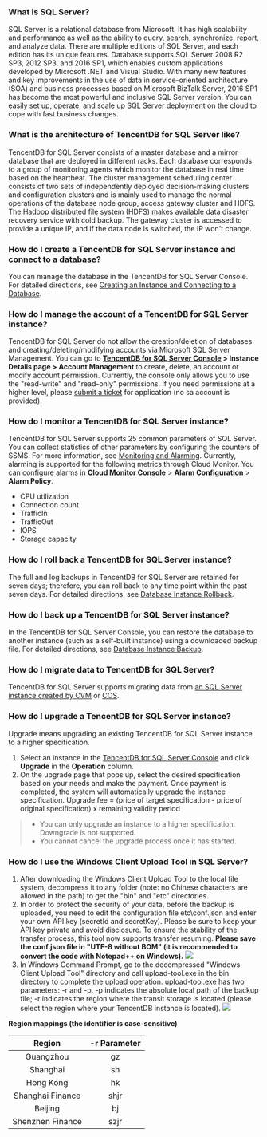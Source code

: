 ### What is SQL Server?
SQL Server is a relational database from Microsoft. It has high scalability and performance as well as the ability to query, search, synchronize, report, and analyze data. There are multiple editions of SQL Server, and each edition has its unique features.
Database supports SQL Server 2008 R2 SP3, 2012 SP3, and 2016 SP1, which enables custom applications developed by Microsoft .NET and Visual Studio. With many new features and key improvements in the use of data in service-oriented architecture (SOA) and business processes based on Microsoft BizTalk Server, 2016 SP1 has become the most powerful and inclusive SQL Server version. You can easily set up, operate, and scale up SQL Server deployment on the cloud to cope with fast business changes.

### What is the architecture of TencentDB for SQL Server like?
TencentDB for SQL Server consists of a master database and a mirror database that are deployed in different racks. Each database corresponds to a group of monitoring agents which monitor the database in real time based on the heartbeat. The cluster management scheduling center consists of two sets of independently deployed decision-making clusters and configuration clusters and is mainly used to manage the normal operations of the database node group, access gateway cluster and HDFS. The Hadoop distributed file system (HDFS) makes available data disaster recovery service with cold backup. The gateway cluster is accessed to provide a unique IP, and if the data node is switched, the IP won't change.

### How do I create a TencentDB for SQL Server instance and connect to a database?
You can manage the database in the TencentDB for SQL Server Console.
For detailed directions, see [Creating an Instance and Connecting to a Database](https://intl.cloud.tencent.com/document/product/238/7516).

### How do I manage the account of a TencentDB for SQL Server instance?
TencentDB for SQL Server do not allow the creation/deletion of databases and creating/deleting/modifying accounts via Microsoft SQL Server Management. You can go to **[TencentDB for SQL Server Console](https://console.cloud.tencent.com/sqlserver) > Instance Details page > Account Management** to create, delete, an account or modify account permission.
Currently, the console only allows you to use the "read-write" and "read-only" permissions. If you need permissions at a higher level, please [submit a ticket](https://console.cloud.tencent.com/workorder/category) for application (no sa account is provided).

### How do I monitor a TencentDB for SQL Server instance?
TencentDB for SQL Server supports 25 common parameters of SQL Server. You can collect statistics of other parameters by configuring the counters of SSMS. For more information, see [Monitoring and Alarming](https://cloud.tencent.com/document/product/238/7524).
Currently, alarming is supported for the following metrics through Cloud Monitor. You can configure alarms in **[Cloud Monitor Console](https://console.cloud.tencent.com/monitor/overview)** > **Alarm Configuration** > **Alarm Policy**.
- CPU utilization
- Connection count
- TrafficIn
- TrafficOut
- IOPS
- Storage capacity

### How do I roll back a TencentDB for SQL Server instance?
The full and log backups in TencentDB for SQL Server are retained for seven days; therefore, you can roll back to any time point within the past seven days.
For detailed directions, see [Database Instance Rollback](https://intl.cloud.tencent.com/document/product/238/7522).

### How do I back up a TencentDB for SQL Server instance?
In the TencentDB for SQL Server Console, you can restore the database to another instance (such as a self-built instance) using a downloaded backup file.
For detailed directions, see [Database Instance Backup](https://intl.cloud.tencent.com/document/product/238/7523).


### How do I migrate data to TencentDB for SQL Server?
TencentDB for SQL Server supports migrating data from [an SQL Server instance created by CVM](https://intl.cloud.tencent.com/document/product/238/31421) or [COS](https://intl.cloud.tencent.com/document/product/238/19103).

### How do I upgrade a TencentDB for SQL Server instance?
Upgrade means upgrading an existing TencentDB for SQL Server instance to a higher specification.
1. Select an instance in the [TencentDB for SQL Server Console](https://console.cloud.tencent.com/sqlserver) and click **Upgrade** in the **Operation** column.
2. On the upgrade page that pops up, select the desired specification based on your needs and make the payment. Once payment is completed, the system will automatically upgrade the instance specification.
Upgrade fee = (price of target specification - price of original specification) x remaining validity period


>- You can only upgrade an instance to a higher specification. Downgrade is not supported.
>- You cannot cancel the upgrade process once it has started.


### How do I use the Windows Client Upload Tool in SQL Server?
1. After downloading the Windows Client Upload Tool to the local file system, decompress it to any folder (note: no Chinese characters are allowed in the path) to get the "bin" and "etc" directories.
2. In order to protect the security of your data, before the backup is uploaded, you need to edit the configuration file etc\conf.json and enter your own API key (secretId and secretKey). Please be sure to keep your API key private and avoid disclosure. To ensure the stability of the transfer process, this tool now supports transfer resuming.
**Please save the conf.json file in "UTF-8 without BOM" (it is recommended to convert the code with Notepad++ on Windows).**
![](https://main.qcloudimg.com/raw/b79bd31b582f82c00ce36d81856bc2b5.png)
3. In Windows Command Prompt, go to the decompressed "Windows Client Upload Tool" directory and call upload-tool.exe in the bin directory to complete the upload operation. upload-tool.exe has two parameters: -r and -p. -p indicates the absolute local path of the backup file; -r indicates the region where the transit storage is located (please select the region where your TencentDB instance is located).
![](https://main.qcloudimg.com/raw/012b37a5b851138c1dbd464344c05db2.png)

**Region mappings (the identifier is case-sensitive)**

| Region | -r Parameter |
|:---------:|:---------:|
| Guangzhou | gz |
| Shanghai | sh |
| Hong Kong | hk |
| Shanghai Finance | shjr |
| Beijing | bj |
| Shenzhen Finance | szjr |



